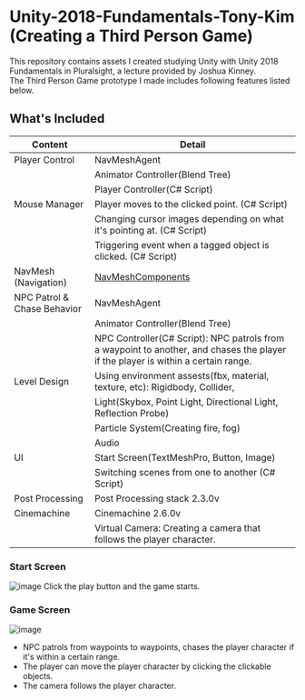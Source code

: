 # Unity-2018-Fundamentals-Tony-Kim (Creating a Third Person Game)
This repository contains assets I created studying Unity with Unity 2018 Fundamentals in Pluralsight, a lecture provided by Joshua Kinney.  
The Third Person Game prototype I made includes following features listed below.

## What's Included
 Content | Detail 
 ---|---
Player Control | NavMeshAgent 
| | Animator Controller(Blend Tree) 
| | Player Controller(C# Script) 
Mouse Manager | Player moves to the clicked point. (C# Script)
| | Changing cursor images depending on what it's pointing at. (C# Script)
| | Triggering event when a tagged object is clicked. (C# Script)
NavMesh (Navigation) | [NavMeshComponents](https://github.com/Unity-Technologies/NavMeshComponents) 
NPC Patrol & Chase Behavior | NavMeshAgent |
| | Animator Controller(Blend Tree)
| | NPC Controller(C# Script): NPC patrols from a waypoint to another, and chases the player if the player is within a certain range.
Level Design | Using environment assests(fbx, material, texture, etc): Rigidbody, Collider, 
| | Light(Skybox, Point Light, Directional Light, Reflection Probe)
| | Particle System(Creating fire, fog)
| | Audio
UI | Start Screen(TextMeshPro, Button, Image)
| | Switching scenes from one to another (C# Script)
Post Processing | Post Processing stack 2.3.0v
Cinemachine | Cinemachine 2.6.0v 
| | Virtual Camera: Creating a camera that follows the player character.

### Start Screen
![image](https://user-images.githubusercontent.com/60923302/89005507-9a19bd80-d33f-11ea-9920-eb1942b99822.png)
Click the play button and the game starts.

### Game Screen
![image](https://user-images.githubusercontent.com/60923302/89010015-c5ed7100-d348-11ea-80b2-b1647559c851.png)
* NPC patrols from waypoints to waypoints, chases the player character if it's within a certain range.
* The player can move the player character by clicking the clickable objects.
* The camera follows the player character.
